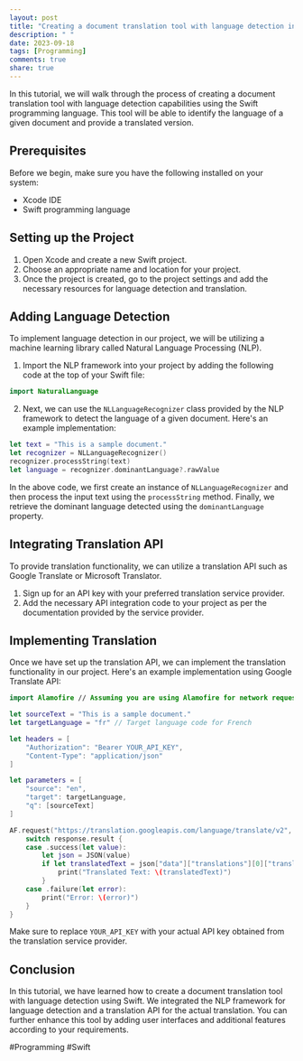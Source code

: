 ```yaml
---
layout: post
title: "Creating a document translation tool with language detection in Swift"
description: " "
date: 2023-09-18
tags: [Programming]
comments: true
share: true
---
```


In this tutorial, we will walk through the process of creating a document translation tool with language detection capabilities using the Swift programming language. This tool will be able to identify the language of a given document and provide a translated version.

## Prerequisites

Before we begin, make sure you have the following installed on your system:
- Xcode IDE
- Swift programming language

## Setting up the Project

1. Open Xcode and create a new Swift project.
2. Choose an appropriate name and location for your project.
3. Once the project is created, go to the project settings and add the necessary resources for language detection and translation.

## Adding Language Detection

To implement language detection in our project, we will be utilizing a machine learning library called Natural Language Processing (NLP). 

1. Import the NLP framework into your project by adding the following code at the top of your Swift file:
```swift
import NaturalLanguage
```

2. Next, we can use the `NLLanguageRecognizer` class provided by the NLP framework to detect the language of a given document. Here's an example implementation:
```swift
let text = "This is a sample document."
let recognizer = NLLanguageRecognizer()
recognizer.processString(text)
let language = recognizer.dominantLanguage?.rawValue
```
In the above code, we first create an instance of `NLLanguageRecognizer` and then process the input text using the `processString` method. Finally, we retrieve the dominant language detected using the `dominantLanguage` property.

## Integrating Translation API

To provide translation functionality, we can utilize a translation API such as Google Translate or Microsoft Translator. 

1. Sign up for an API key with your preferred translation service provider.
2. Add the necessary API integration code to your project as per the documentation provided by the service provider.

## Implementing Translation

Once we have set up the translation API, we can implement the translation functionality in our project. Here's an example implementation using Google Translate API:

```swift
import Alamofire // Assuming you are using Alamofire for network requests

let sourceText = "This is a sample document."
let targetLanguage = "fr" // Target language code for French

let headers = [
    "Authorization": "Bearer YOUR_API_KEY",
    "Content-Type": "application/json"
]

let parameters = [
    "source": "en",
    "target": targetLanguage,
    "q": [sourceText]
]

AF.request("https://translation.googleapis.com/language/translate/v2", method: .post, parameters: parameters, encoding: JSONEncoding.default, headers: headers).responseJSON { response in
    switch response.result {
    case .success(let value):
        let json = JSON(value)
        if let translatedText = json["data"]["translations"][0]["translatedText"].string {
            print("Translated Text: \(translatedText)")
        }
    case .failure(let error):
        print("Error: \(error)")
    }
}
```

Make sure to replace `YOUR_API_KEY` with your actual API key obtained from the translation service provider.

## Conclusion

In this tutorial, we have learned how to create a document translation tool with language detection using Swift. We integrated the NLP framework for language detection and a translation API for the actual translation. You can further enhance this tool by adding user interfaces and additional features according to your requirements.

#Programming #Swift